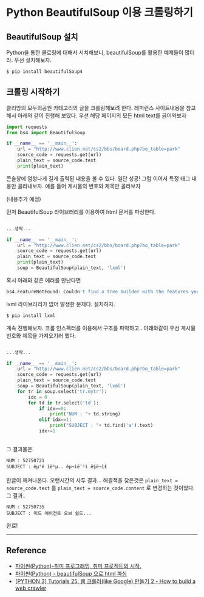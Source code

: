 # Python BeautifulSoup 이용 크롤링하기


## BeautifulSoup 설치
Python을 통한 클로링에 대해서 서치해보니, beautifulSoup를 활용한 예제들이 많더라. 우선 설치해보자.

```bash
$ pip install beautifulSoup4
```

## 크롤링 시작하기
클리앙의 모두의공원 카테고리의 글을 크롤링해보려 한다.
레퍼런스 사이트내용을 참고해서 아래와 같이 진행해 보았다.
우선 해당 페이지의 모든 html text를 긁어와보자
```python
import requests
from bs4 import BeautifulSoup

if __name__ == '__main__':
    url = "http://www.clien.net/cs2/bbs/board.php?bo_table=park"
    source_code = requests.get(url)
    plain_text = source_code.text
    print(plain_text)
```

콘솔창에 엄청나게 길게 출력된 내용을 볼 수 있다. 일단 성공!
그럼 이어서 특정 태그 내용만 골라내보자.
예를 들어 게시물의 번호와 제목만 골라보자 

(내용추가 예정)

먼저 BeautifulSoup 라이브러리를 이용하여 html 문서를 파싱한다.
```python

...생략...

if __name__ == '__main__':
    url = "http://www.clien.net/cs2/bbs/board.php?bo_table=park"
    source_code = requests.get(url)
    plain_text = source_code.text
    print(plain_text)
    soup = BeautifulSoup(plain_text, 'lxml')
```

혹시 아래와 같은 에러를 만난다면

```bash
bs4.FeatureNotFound: Couldn't find a tree builder with the features you requested: lxml. Do you need to install a parser library?
```

lxml 라이브러리가 없어 발생한 문제다. 설치하자.

```bash
$ pip install lxml
```

계속 진행해보자.
크롬 인스펙터를 이용해서 구조를 파악하고.. 
아래와같이 우선 게시물번호와 제목을 가져오기러 했다.

```python

...생략...

if __name__ == '__main__':
    url = "http://www.clien.net/cs2/bbs/board.php?bo_table=park"
    source_code = requests.get(url)
    plain_text = source_code.text
    soup = BeautifulSoup(plain_text, 'lxml')
    for tr in soup.select('tr.mytr'):
        idx = 0
        for td in tr.select('td'):
            if idx==0:
                print("NUM : "+ td.string)
            elif idx==1:
                print("SUBJECT : "+ td.find('a').text)
            idx+=1
    

```

그 결과물은.

```
NUM : 52750721
SUBJECT : êµ°ë ìë¹µ.. êµ¬ìë¨¹ì ë§ë¬ì£ 
```

한글이 깨져나온다.
오랜시간의 사투 결과... 해결책을 찾은것은 `plain_text = source_code.text` 를 
`plain_text = source_code.content` 로 변경하는 것이었다.
그 결과..

```
NUM : 52750735
SUBJECT : 미드 에이젼트 오브 쉴드...
```

완료!

---

## Reference
- [파이썬(Python)-취미 프로그래밍, 취미 프로젝트의 시작.](http://hurderella.tistory.com/96)
- [파이썬(Python) - beautifulSoup 으로 html 파싱](http://hurderella.tistory.com/113)
- [[PYTHON 3] Tutorials 25. 웹 크롤러(like Google) 만들기 2 - How to build a web crawler](http://creativeworks.tistory.com/entry/PYTHON-3-Tutorials-25-%EC%9B%B9-%ED%81%AC%EB%A1%A4%EB%9F%AClike-Google-%EB%A7%8C%EB%93%A4%EA%B8%B0-2-How-to-build-a-web-crawler)
